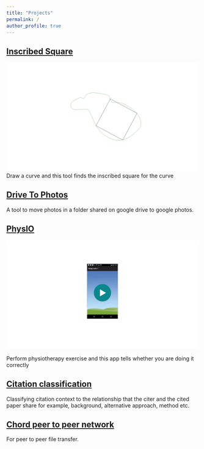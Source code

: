 ```yaml
---
title: "Projects"
permalink: /
author_profile: true
---
```


## [Inscribed Square](https://github.com/rahulgurnani/inscribed-square)
![image](/assets/images/inscribed_square.png)
Draw a curve and this tool finds the inscribed square for the curve


## [Drive To Photos](https://github.com/rahulgurnani/google-drive-to-photos)

A tool to move photos in a folder shared on google drive to google photos.


## [PhysIO](https://github.com/mronian/PhysIO)
[![image](/assets/images/physio.png)](https://www.dropbox.com/s/2d6mcddefg65pkh/PhysIO.mp4?dl=0#)

Perform physiotherapy exercise and this app tells whether you are doing it correctly

## [Citation classification](https://docs.google.com/document/d/15r5GibXR5eLvQjkgypY-KI8W8fcHDRuuKKB7BoHuMYc/edit?usp=sharing)

Classifying citation context to the relationship that the citer and the cited paper share for example, background, alternative approach, method etc.

## [Chord peer to peer network](https://github.com/rahulgurnani/Chord-Peer-to-peer)

For peer to peer file transfer.